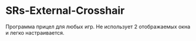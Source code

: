 # SRs-External-Crosshair
Программа прицел для любых игр. Не использует 2 отображаемых окна и легко настраивается.
